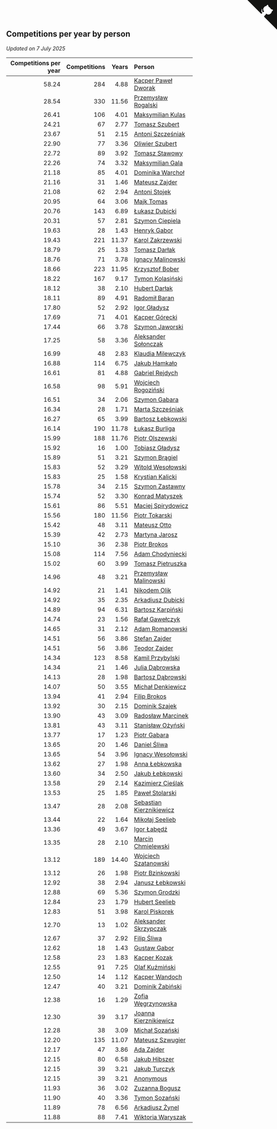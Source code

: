 ## Competitions per year by person

*Updated on  7 July 2025*

| Competitions per year | Competitions | Years | Person |
| ---: | ---: | ---: | :--- |
| 58.24 | 284 | 4.88 | [Kacper Paweł Dworak](https://www.worldcubeassociation.org/persons/2020DWOR01) |
| 28.54 | 330 | 11.56 | [Przemysław Rogalski](https://www.worldcubeassociation.org/persons/2013ROGA02) |
| 26.41 | 106 | 4.01 | [Maksymilian Kulas](https://www.worldcubeassociation.org/persons/2021KULA02) |
| 24.21 | 67 | 2.77 | [Tomasz Szubert](https://www.worldcubeassociation.org/persons/2022SZUB02) |
| 23.67 | 51 | 2.15 | [Antoni Szcześniak](https://www.worldcubeassociation.org/persons/2023SZCZ04) |
| 22.90 | 77 | 3.36 | [Oliwier Szubert](https://www.worldcubeassociation.org/persons/2022SZUB01) |
| 22.72 | 89 | 3.92 | [Tomasz Stawowy](https://www.worldcubeassociation.org/persons/2021STAW01) |
| 22.26 | 74 | 3.32 | [Maksymilian Gala](https://www.worldcubeassociation.org/persons/2022GALA01) |
| 21.18 | 85 | 4.01 | [Dominika Warchoł](https://www.worldcubeassociation.org/persons/2021WARC01) |
| 21.16 | 31 | 1.46 | [Mateusz Zajder](https://www.worldcubeassociation.org/persons/2024ZAJD01) |
| 21.08 | 62 | 2.94 | [Antoni Stojek](https://www.worldcubeassociation.org/persons/2022STOJ03) |
| 20.95 | 64 | 3.06 | [Majk Tomas](https://www.worldcubeassociation.org/persons/2022TOMA05) |
| 20.76 | 143 | 6.89 | [Łukasz Dubicki](https://www.worldcubeassociation.org/persons/2018DUBI01) |
| 20.31 | 57 | 2.81 | [Szymon Ciepiela](https://www.worldcubeassociation.org/persons/2022CIEP01) |
| 19.63 | 28 | 1.43 | [Henryk Gabor](https://www.worldcubeassociation.org/persons/2024GABO02) |
| 19.43 | 221 | 11.37 | [Karol Zakrzewski](https://www.worldcubeassociation.org/persons/2014ZAKR01) |
| 18.79 | 25 | 1.33 | [Tomasz Darłak](https://www.worldcubeassociation.org/persons/2024DARL01) |
| 18.76 | 71 | 3.78 | [Ignacy Malinowski](https://www.worldcubeassociation.org/persons/2021MALI02) |
| 18.66 | 223 | 11.95 | [Krzysztof Bober](https://www.worldcubeassociation.org/persons/2013BOBE01) |
| 18.22 | 167 | 9.17 | [Tymon Kolasiński](https://www.worldcubeassociation.org/persons/2016KOLA02) |
| 18.12 | 38 | 2.10 | [Hubert Darłak](https://www.worldcubeassociation.org/persons/2023DARL03) |
| 18.11 | 89 | 4.91 | [Radomił Baran](https://www.worldcubeassociation.org/persons/2020BARA02) |
| 17.80 | 52 | 2.92 | [Igor Gładysz](https://www.worldcubeassociation.org/persons/2022GLAD01) |
| 17.69 | 71 | 4.01 | [Kacper Górecki](https://www.worldcubeassociation.org/persons/2021GORE01) |
| 17.44 | 66 | 3.78 | [Szymon Jaworski](https://www.worldcubeassociation.org/persons/2021JAWO01) |
| 17.25 | 58 | 3.36 | [Aleksander Sołonczak](https://www.worldcubeassociation.org/persons/2022SOLO01) |
| 16.99 | 48 | 2.83 | [Klaudia Milewczyk](https://www.worldcubeassociation.org/persons/2022MILE05) |
| 16.88 | 114 | 6.75 | [Jakub Hamkało](https://www.worldcubeassociation.org/persons/2018HAMK01) |
| 16.61 | 81 | 4.88 | [Gabriel Rejdych](https://www.worldcubeassociation.org/persons/2020REJD01) |
| 16.58 | 98 | 5.91 | [Wojciech Rogoziński](https://www.worldcubeassociation.org/persons/2019ROGO04) |
| 16.51 | 34 | 2.06 | [Szymon Gabara](https://www.worldcubeassociation.org/persons/2023GABA01) |
| 16.34 | 28 | 1.71 | [Marta Szcześniak](https://www.worldcubeassociation.org/persons/2023SZCZ07) |
| 16.27 | 65 | 3.99 | [Bartosz Łebkowski](https://www.worldcubeassociation.org/persons/2021LEBK01) |
| 16.14 | 190 | 11.78 | [Łukasz Burliga](https://www.worldcubeassociation.org/persons/2013BURL01) |
| 15.99 | 188 | 11.76 | [Piotr Olszewski](https://www.worldcubeassociation.org/persons/2013OLSZ02) |
| 15.92 | 16 | 1.00 | [Tobiasz Gładysz](https://www.worldcubeassociation.org/persons/2024GLAD02) |
| 15.89 | 51 | 3.21 | [Szymon Brągiel](https://www.worldcubeassociation.org/persons/2022BRAG03) |
| 15.83 | 52 | 3.29 | [Witold Wesołowski](https://www.worldcubeassociation.org/persons/2022WESO01) |
| 15.83 | 25 | 1.58 | [Krystian Kalicki](https://www.worldcubeassociation.org/persons/2023KALI10) |
| 15.78 | 34 | 2.15 | [Szymon Zastawny](https://www.worldcubeassociation.org/persons/2023ZAST01) |
| 15.74 | 52 | 3.30 | [Konrad Matyszek](https://www.worldcubeassociation.org/persons/2022MATY02) |
| 15.61 | 86 | 5.51 | [Maciej Spirydowicz](https://www.worldcubeassociation.org/persons/2020SPIR01) |
| 15.56 | 180 | 11.56 | [Piotr Tokarski](https://www.worldcubeassociation.org/persons/2013TOKA01) |
| 15.42 | 48 | 3.11 | [Mateusz Otto](https://www.worldcubeassociation.org/persons/2022OTTO01) |
| 15.39 | 42 | 2.73 | [Martyna Jarosz](https://www.worldcubeassociation.org/persons/2022JARO01) |
| 15.10 | 36 | 2.38 | [Piotr Brokos](https://www.worldcubeassociation.org/persons/2023BROK01) |
| 15.08 | 114 | 7.56 | [Adam Chodyniecki](https://www.worldcubeassociation.org/persons/2017CHOD02) |
| 15.02 | 60 | 3.99 | [Tomasz Pietruszka](https://www.worldcubeassociation.org/persons/2021PIET01) |
| 14.96 | 48 | 3.21 | [Przemysław Malinowski](https://www.worldcubeassociation.org/persons/2022MALI01) |
| 14.92 | 21 | 1.41 | [Nikodem Olik](https://www.worldcubeassociation.org/persons/2024OLIK01) |
| 14.92 | 35 | 2.35 | [Arkadiusz Dubicki](https://www.worldcubeassociation.org/persons/2023DUBI01) |
| 14.89 | 94 | 6.31 | [Bartosz Karpiński](https://www.worldcubeassociation.org/persons/2019KARP03) |
| 14.74 | 23 | 1.56 | [Rafał Gawełczyk](https://www.worldcubeassociation.org/persons/2023GAWE01) |
| 14.65 | 31 | 2.12 | [Adam Romanowski](https://www.worldcubeassociation.org/persons/2023ROMA10) |
| 14.51 | 56 | 3.86 | [Stefan Zajder](https://www.worldcubeassociation.org/persons/2021ZAJD02) |
| 14.51 | 56 | 3.86 | [Teodor Zajder](https://www.worldcubeassociation.org/persons/2021ZAJD03) |
| 14.34 | 123 | 8.58 | [Kamil Przybylski](https://www.worldcubeassociation.org/persons/2016PRZY01) |
| 14.34 | 21 | 1.46 | [Julia Dąbrowska](https://www.worldcubeassociation.org/persons/2024DABR01) |
| 14.13 | 28 | 1.98 | [Bartosz Dąbrowski](https://www.worldcubeassociation.org/persons/2023DABR07) |
| 14.07 | 50 | 3.55 | [Michał Denkiewicz](https://www.worldcubeassociation.org/persons/2021DENK01) |
| 13.94 | 41 | 2.94 | [Filip Brokos](https://www.worldcubeassociation.org/persons/2022BROK03) |
| 13.92 | 30 | 2.15 | [Dominik Szajek](https://www.worldcubeassociation.org/persons/2023SZAJ01) |
| 13.90 | 43 | 3.09 | [Radosław Marcinek](https://www.worldcubeassociation.org/persons/2022MARC05) |
| 13.81 | 43 | 3.11 | [Stanisław Ożyński](https://www.worldcubeassociation.org/persons/2022OZYN01) |
| 13.77 | 17 | 1.23 | [Piotr Gabara](https://www.worldcubeassociation.org/persons/2024GABA02) |
| 13.65 | 20 | 1.46 | [Daniel Śliwa](https://www.worldcubeassociation.org/persons/2024SLIW01) |
| 13.65 | 54 | 3.96 | [Ignacy Wesołowski](https://www.worldcubeassociation.org/persons/2021WESO01) |
| 13.62 | 27 | 1.98 | [Anna Łebkowska](https://www.worldcubeassociation.org/persons/2023LEBK04) |
| 13.60 | 34 | 2.50 | [Jakub Łebkowski](https://www.worldcubeassociation.org/persons/2023LEBK01) |
| 13.58 | 29 | 2.14 | [Kazimierz Cieślak](https://www.worldcubeassociation.org/persons/2023CIES01) |
| 13.53 | 25 | 1.85 | [Paweł Stolarski](https://www.worldcubeassociation.org/persons/2023STOL04) |
| 13.47 | 28 | 2.08 | [Sebastian Kierznikiewicz](https://www.worldcubeassociation.org/persons/2023KIER02) |
| 13.44 | 22 | 1.64 | [Mikołaj Seelieb](https://www.worldcubeassociation.org/persons/2023SEEL04) |
| 13.36 | 49 | 3.67 | [Igor Łabędź](https://www.worldcubeassociation.org/persons/2021LABE01) |
| 13.35 | 28 | 2.10 | [Marcin Chmielewski](https://www.worldcubeassociation.org/persons/2023CHMI01) |
| 13.12 | 189 | 14.40 | [Wojciech Szatanowski](https://www.worldcubeassociation.org/persons/2011SZAT01) |
| 13.12 | 26 | 1.98 | [Piotr Bzinkowski](https://www.worldcubeassociation.org/persons/2023BZIN01) |
| 12.92 | 38 | 2.94 | [Janusz Łebkowski](https://www.worldcubeassociation.org/persons/2022LEBK01) |
| 12.88 | 69 | 5.36 | [Szymon Grodzki](https://www.worldcubeassociation.org/persons/2020GROD01) |
| 12.84 | 23 | 1.79 | [Hubert Seelieb](https://www.worldcubeassociation.org/persons/2023SEEL02) |
| 12.83 | 51 | 3.98 | [Karol Piskorek](https://www.worldcubeassociation.org/persons/2021PISK01) |
| 12.70 | 13 | 1.02 | [Aleksander Skrzypczak](https://www.worldcubeassociation.org/persons/2024SKRZ01) |
| 12.67 | 37 | 2.92 | [Filip Śliwa](https://www.worldcubeassociation.org/persons/2022SLIW01) |
| 12.62 | 18 | 1.43 | [Gustaw Gabor](https://www.worldcubeassociation.org/persons/2024GABO01) |
| 12.58 | 23 | 1.83 | [Kacper Kozak](https://www.worldcubeassociation.org/persons/2023KOZA05) |
| 12.55 | 91 | 7.25 | [Olaf Kuźmiński](https://www.worldcubeassociation.org/persons/2018KUZM02) |
| 12.50 | 14 | 1.12 | [Kacper Wandoch](https://www.worldcubeassociation.org/persons/2024WAND01) |
| 12.47 | 40 | 3.21 | [Dominik Żabiński](https://www.worldcubeassociation.org/persons/2022ZABI01) |
| 12.38 | 16 | 1.29 | [Zofia Węgrzynowska](https://www.worldcubeassociation.org/persons/2024WEGR01) |
| 12.30 | 39 | 3.17 | [Joanna Kierznikiewicz](https://www.worldcubeassociation.org/persons/2022KIER01) |
| 12.28 | 38 | 3.09 | [Michał Sozański](https://www.worldcubeassociation.org/persons/2022SOZA02) |
| 12.20 | 135 | 11.07 | [Mateusz Szwugier](https://www.worldcubeassociation.org/persons/2014SZWU01) |
| 12.17 | 47 | 3.86 | [Ada Zajder](https://www.worldcubeassociation.org/persons/2021ZAJD01) |
| 12.15 | 80 | 6.58 | [Jakub Hibszer](https://www.worldcubeassociation.org/persons/2018HIBS01) |
| 12.15 | 39 | 3.21 | [Jakub Turczyk](https://www.worldcubeassociation.org/persons/2022TURC02) |
| 12.15 | 39 | 3.21 | [Anonymous](https://www.worldcubeassociation.org/persons/2022ANON03) |
| 11.93 | 36 | 3.02 | [Zuzanna Bogusz](https://www.worldcubeassociation.org/persons/2022BOGU01) |
| 11.90 | 40 | 3.36 | [Tymon Sozański](https://www.worldcubeassociation.org/persons/2022SOZA01) |
| 11.89 | 78 | 6.56 | [Arkadiusz Żynel](https://www.worldcubeassociation.org/persons/2018ZYNE01) |
| 11.88 | 88 | 7.41 | [Wiktoria Waryszak](https://www.worldcubeassociation.org/persons/2018WARY01) |


<a href="https://github.com/maxidragon/wca_statistics_pl" class="github-corner" aria-label="View source on Github"><svg width="80" height="80" viewBox="0 0 250 250" style="fill:#151513; color:#fff; position: absolute; top: 0; border: 0; right: 0;" aria-hidden="true"><path d="M0,0 L115,115 L130,115 L142,142 L250,250 L250,0 Z"></path><path d="M128.3,109.0 C113.8,99.7 119.0,89.6 119.0,89.6 C122.0,82.7 120.5,78.6 120.5,78.6 C119.2,72.0 123.4,76.3 123.4,76.3 C127.3,80.9 125.5,87.3 125.5,87.3 C122.9,97.6 130.6,101.9 134.4,103.2" fill="currentColor" style="transform-origin: 130px 106px;" class="octo-arm"></path><path d="M115.0,115.0 C114.9,115.1 118.7,116.5 119.8,115.4 L133.7,101.6 C136.9,99.2 139.9,98.4 142.2,98.6 C133.8,88.0 127.5,74.4 143.8,58.0 C148.5,53.4 154.0,51.2 159.7,51.0 C160.3,49.4 163.2,43.6 171.4,40.1 C171.4,40.1 176.1,42.5 178.8,56.2 C183.1,58.6 187.2,61.8 190.9,65.4 C194.5,69.0 197.7,73.2 200.1,77.6 C213.8,80.2 216.3,84.9 216.3,84.9 C212.7,93.1 206.9,96.0 205.4,96.6 C205.1,102.4 203.0,107.8 198.3,112.5 C181.9,128.9 168.3,122.5 157.7,114.1 C157.9,116.9 156.7,120.9 152.7,124.9 L141.0,136.5 C139.8,137.7 141.6,141.9 141.8,141.8 Z" fill="currentColor" class="octo-body"></path></svg></a><style>.github-corner:hover .octo-arm{animation:octocat-wave 560ms ease-in-out}@keyframes octocat-wave{0%,100%{transform:rotate(0)}20%,60%{transform:rotate(-25deg)}40%,80%{transform:rotate(10deg)}}@media (max-width:500px){.github-corner:hover .octo-arm{animation:none}.github-corner .octo-arm{animation:octocat-wave 560ms ease-in-out}}</style>
